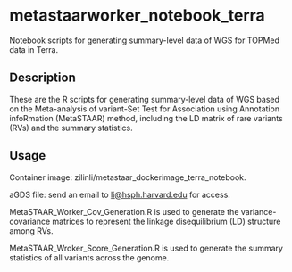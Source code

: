 # metastaarworker_notebook_terra
Notebook scripts for generating summary-level data of WGS for TOPMed data in Terra.
## Description
These are the R scripts for generating summary-level data of WGS based on the Meta-analysis of variant-Set Test for Association using Annotation infoRmation (MetaSTAAR) method, including the LD matrix of rare variants (RVs) and the summary statistics. 
## Usage
Container image: zilinli/metastaar_dockerimage_terra_notebook.

aGDS file: send an email to li@hsph.harvard.edu for access.

MetaSTAAR_Worker_Cov_Generation.R is used to generate the variance-covariance matrices to represent the linkage disequilibrium (LD) structure among RVs. 

MetaSTAAR_Wroker_Score_Generation.R is used to generate the summary statistics of all variants across the genome.

